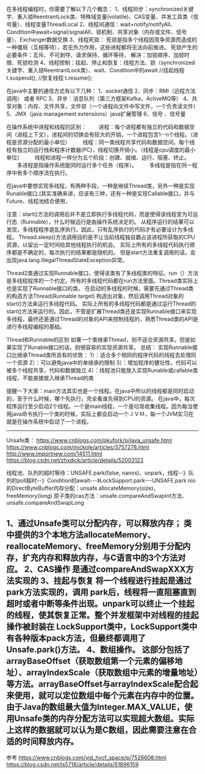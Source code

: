 在多线程编程时，你需要了解以下几个概念：
1、线程同步：synchronized关键字、重入锁ReentrantLock类、特殊域变量(volatile)、CAS变量、并发工具类（信号量）、线程变量ThreadLocal
2、线程间通信：wait+notify/notifyAll、Condition中await+signal/signalAll、锁机制、共享对象（内存或文件、信号量）、Exchanger数据交换
3、线程死锁：
	死锁是指多个线程因竞争资源而造成的一种僵局（互相等待），若无外力作用，这些进程都将无法向前推进。
	死锁产生的必要条件：互斥、不可剥夺、请求保持、循环等待，
	解决：加锁顺序、加锁时限、死锁检测
4、线程控制：挂起、停止和恢复：线程方法、锁（synchronized关键字、重入锁ReentrantLock类）、wait、Condition中的await
//挂起线程
t.suspend();
//恢复线程
t.resume();


在java中主要的通信方式有以下几种： 
1、socket通信 
2、同步：RMI（远程方法调用） 或者 RPC
3、异步：消息队列（第三方框架Kafka，ActiveMQ等） 
4、共享对象：内存、文件共享，文件锁（一个进程向文件中写文件，一个负责读文件） 
5、JMX（java management extensions）java扩展管理 
6、信号 、信号量



在操作系统中进程和线程的区别：
　　进程：每个进程都有独立的代码和数据空间（进程上下文），进程间的切换会有较大的开销，一个进程包含1--n个线程。（进程是资源分配的最小单位）
　　线程：同一类线程共享代码和数据空间，每个线程有独立的运行栈和程序计数器(PC)，线程切换开销小。（线程是cpu调度的最小单位）
　　线程和进程一样分为五个阶段：创建、就绪、运行、阻塞、终止。
　　多进程是指操作系统能同时运行多个任务（程序）。
　　多线程是指在同一程序中有多个顺序流在执行。


在java中要想实现多线程，有两种手段，一种是继续Thread类，另外一种是实现Runable接口.(其实准确来讲，应该有三种，还有一种是实现Callable接口，并与Future、线程池结合使用，

注意：start()方法的调用后并不是立即执行多线程代码，而是使得该线程变为可运行态（Runnable），什么时候运行是由操作系统决定的。
从程序运行的结果可以发现，多线程程序是乱序执行。因此，只有乱序执行的代码才有必要设计为多线程。
Thread.sleep()方法调用目的是不让当前线程独自霸占该进程所获取的CPU资源，以留出一定时间给其他线程执行的机会。
实际上所有的多线程代码执行顺序都是不确定的，每次执行的结果都是随机的。
但是start方法重复调用的话，会出现java.lang.IllegalThreadStateException异常。


Thread2类通过实现Runnable接口，使得该类有了多线程类的特征。run（）方法是多线程程序的一个约定。所有的多线程代码都在run方法里面。Thread类实际上也是实现了Runnable接口的类。
在启动的多线程的时候，需要先通过Thread类的构造方法Thread(Runnable target) 构造出对象，然后调用Thread对象的start()方法来运行多线程代码。
实际上所有的多线程代码都是通过运行Thread的start()方法来运行的。因此，不管是扩展Thread类还是实现Runnable接口来实现多线程，最终还是通过Thread的对象的API来控制线程的，熟悉Thread类的API是进行多线程编程的基础。


Thread和Runnable的区别
如果一个类继承Thread，则不适合资源共享。但是如果实现了Runable接口的话，则很容易的实现资源共享。
总结：
实现Runnable接口比继承Thread类所具有的优势：
1）：适合多个相同的程序代码的线程去处理同一个资源
2）：可以避免java中的单继承的限制
3）：增加程序的健壮性，代码可以被多个线程共享，代码和数据独立
4）：线程池只能放入实现Runable或callable类线程，不能直接放入继承Thread的类
 

提醒一下大家：main方法其实也是一个线程。在java中所以的线程都是同时启动的，至于什么时候，哪个先执行，完全看谁先得到CPU的资源。
在java中，每次程序运行至少启动2个线程。一个是main线程，一个是垃圾收集线程。因为每当使用java命令执行一个类的时候，实际上都会启动一个ＪＶＭ，每一个JVM实习在就是在操作系统中启动了一个进程。




---------------------------------------------------------------------------------------------------------------------

Unsafe类：
https://www.cnblogs.com/pkufork/p/java_unsafe.html
https://www.cnblogs.com/mickole/articles/3757278.html
http://www.importnew.com/14511.html
https://blog.csdn.net/zhxdick/article/details/52003123

线程池、队列的超时等待：UNSAFE.park(false, nanos)、unpark，线程--》队列的poll超时--》Condition的await---》LockSupport.park---UNSAFE.park
nio的DirectByteBuffer内存分配：unsafe.allocateMemory(size)，freeMemory(long)
原子类的cas方法：unsafe.compareAndSwapInt方法、unsafe.compareAndSwapLong

1、通过Unsafe类可以分配内存，可以释放内存；
类中提供的3个本地方法allocateMemory、reallocateMemory、freeMemory分别用于分配内存，扩充内存和释放内存，与C语言中的3个方法对应。
2、CAS操作
是通过compareAndSwapXXX方法实现的
3、挂起与恢复
将一个线程进行挂起是通过park方法实现的，调用 park后，线程将一直阻塞直到超时或者中断等条件出现。unpark可以终止一个挂起的线程，使其恢复正常。整个并发框架中对线程的挂起操作被封装在 LockSupport类中，LockSupport类中有各种版本pack方法，但最终都调用了Unsafe.park()方法。
4、数组操作。
这部分包括了arrayBaseOffset（获取数组第一个元素的偏移地址）、arrayIndexScale（获取数组中元素的增量地址）等方法。arrayBaseOffset与arrayIndexScale配合起来使用，就可以定位数组中每个元素在内存中的位置。
由于Java的数组最大值为Integer.MAX_VALUE，使用Unsafe类的内存分配方法可以实现超大数组。实际上这样的数据就可以认为是C数组，因此需要注意在合适的时间释放内存。
---------------------------------------------------------------------------------------------------------------------








参考
https://www.cnblogs.com/yjd_hycf_space/p/7526608.html
https://blog.csdn.net/ls5718/article/details/51896159





